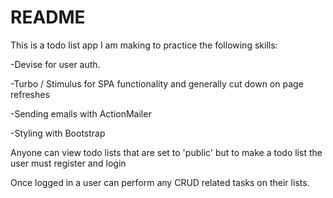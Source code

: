 # README

This is a todo list app I am making to practice the following skills:

  -Devise for user auth.

  -Turbo / Stimulus for SPA functionality and generally cut down on page refreshes

  -Sending emails with ActionMailer

  -Styling with Bootstrap

Anyone can view todo lists that are set to 'public' but to make a todo list the user must register and login

Once logged in a user can perform any CRUD related tasks on their lists.
